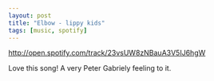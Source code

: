 ```yaml
---
layout: post
title: "Elbow - lippy kids"
tags: [music, spotify]
---
```


http://open.spotify.com/track/23vsUW8zNBauA3V5IJ6hgW

Love this song! A very Peter Gabriely feeling to it.